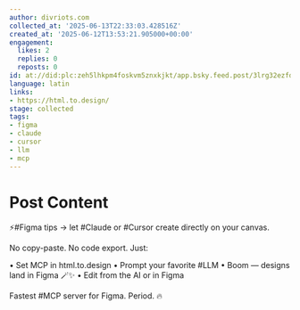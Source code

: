 ```yaml
---
author: divriots.com
collected_at: '2025-06-13T22:33:03.428516Z'
created_at: '2025-06-12T13:53:21.905000+00:00'
engagement:
  likes: 2
  replies: 0
  reposts: 0
id: at://did:plc:zeh5lhkpm4foskvm5znxkjkt/app.bsky.feed.post/3lrg32ezfds2s
language: latin
links:
- https://html.to.design/
stage: collected
tags:
- figma
- claude
- cursor
- llm
- mcp
---
```


# Post Content

⚡️#Figma tips → let #Claude or #Cursor create directly on your canvas.

No copy-paste. No code export. Just:

• Set MCP in html.to.design
• Prompt your favorite #LLM
• Boom — designs land in Figma 🪄✨
• Edit from the AI or in Figma

Fastest #MCP server for Figma. Period. 🔥
